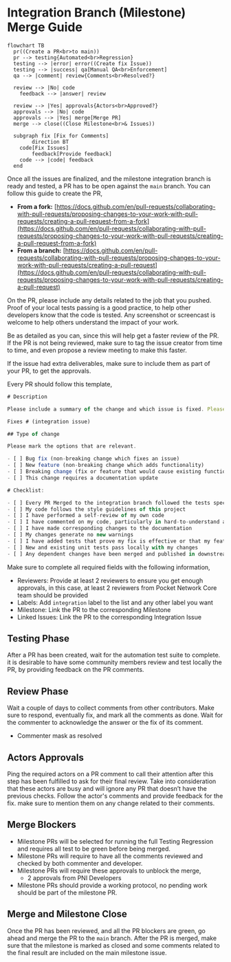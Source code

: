 # Integration Branch (Milestone) Merge Guide

```mermaid
flowchart TB
  pr((Create a PR<br>to main))
  pr --> testing{Automated<br>Regression}
  testing --> |error| error((Create fix Issue))
  testing --> |success| qa[Manual QA<br>Enforcement]
  qa --> |comment| review{Comments<br>Resolved?}
  
  review --> |No| code
	feedback --> |answer| review

  review --> |Yes| approvals{Actors<br>Approved?}
  approvals --> |No| code
  approvals --> |Yes| merge[Merge PR]
  merge --> close((Close Milestone<br>& Issues))

  subgraph fix [Fix for Comments]
		direction BT
    code[Fix Issues]
		feedback[Provide feedback]
    code --> |code| feedback
  end
```

Once all the issues are finalized, and the milestone integration branch is ready and tested, a PR has to be open against the `main` branch. You can follow this guide to create the PR,

- **From a fork:** [https://docs.github.com/en/pull-requests/collaborating-with-pull-requests/proposing-changes-to-your-work-with-pull-requests/creating-a-pull-request-from-a-fork](https://docs.github.com/en/pull-requests/collaborating-with-pull-requests/proposing-changes-to-your-work-with-pull-requests/creating-a-pull-request-from-a-fork)
- **From a branch:** [https://docs.github.com/en/pull-requests/collaborating-with-pull-requests/proposing-changes-to-your-work-with-pull-requests/creating-a-pull-request](https://docs.github.com/en/pull-requests/collaborating-with-pull-requests/proposing-changes-to-your-work-with-pull-requests/creating-a-pull-request)

On the PR, please include any details related to the job that you pushed. Proof of your local tests passing is a good practice, to help other developers know that the code is tested. Any screenshot or screencast is welcome to help others understand the impact of your work.

Be as detailed as you can, since this will help get a faster review of the PR. If the PR is not being reviewed, make sure to tag the issue creator from time to time, and even propose a review meeting to make this faster.

If the issue had extra deliverables, make sure to include them as part of your PR, to get the approvals.

Every PR should follow this template,

```jsx
# Description

Please include a summary of the change and which issue is fixed. Please also include relevant motivation and context. List any dependencies that are required for this change.

Fixes # (integration issue)

## Type of change

Please mark the options that are relevant.

- [ ] Bug fix (non-breaking change which fixes an issue)
- [ ] New feature (non-breaking change which adds functionality)
- [ ] Breaking change (fix or feature that would cause existing functionality to not work as expected)
- [ ] This change requires a documentation update

# Checklist:

- [ ] Every PR Merged to the integration branch followed the tests specifications
- [ ] My code follows the style guidelines of this project
- [ ] I have performed a self-review of my own code
- [ ] I have commented on my code, particularly in hard-to-understand areas
- [ ] I have made corresponding changes to the documentation
- [ ] My changes generate no new warnings
- [ ] I have added tests that prove my fix is effective or that my feature works
- [ ] New and existing unit tests pass locally with my changes
- [ ] Any dependent changes have been merged and published in downstream modules
```

Make sure to complete all required fields with the following information,
- Reviewers: Provide at least 2 reviewers to ensure you get enough approvals, in this case, at least 2 reviewers from Pocket Network Core team should be provided
- Labels: Add `integration` label to the list and any other label you want
- Milestone: Link the PR to the corresponding Milestone
- Linked Issues: Link the PR to the corresponding Integration Issue


## Testing Phase

After a PR has been created, wait for the automation test suite to complete. it is desirable to have some community members review and test locally the PR, by providing feedback on the PR comments.

## Review Phase

Wait a couple of days to collect comments from other contributors. Make sure to respond, eventually fix, and mark all the comments as done.
Wait for the commenter to acknowledge the answer or the fix of its comment.

- Commenter mask as resolved

## Actors Approvals

Ping the required actors on a PR comment to call their attention after this step has been fulfilled to ask for their final review. Take into consideration that these actors are busy and will ignore any PR that doesn’t have the previous checks. Follow the actor's comments and provide feedback for the fix. make sure to mention them on any change related to their comments.

## Merge Blockers

- Milestone PRs will be selected for running the full Testing Regression and requires all test to be green before being merged.
- Milestone PRs will require to have all the comments reviewed and checked by both commenter and developer.
- Milestone PRs will require these approvals to unblock the merge,
    - 2 approvals from PNI Developers
- Milestone PRs should provide a working protocol, no pending work should be part of the milestone PR.

## Merge and Milestone Close

Once the PR has been reviewed, and all the PR blockers are green, go ahead and merge the PR to the `main` branch. After the PR is merged, make sure that the milestone is marked as closed and some comments related to the final result are included on the main milestone issue.